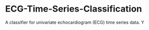 # ECG-Time-Series-Classification
A classifier for univariate echocardiogram (ECG) time series data. Y
